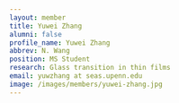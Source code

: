 ```yaml
---
layout: member
title: Yuwei Zhang
alumni: false 
profile_name: Yuwei Zhang 
abbrev: N. Wang
position: MS Student
research: Glass transition in thin films
email: yuwzhang at seas.upenn.edu
image: /images/members/yuwei-zhang.jpg
---
```


